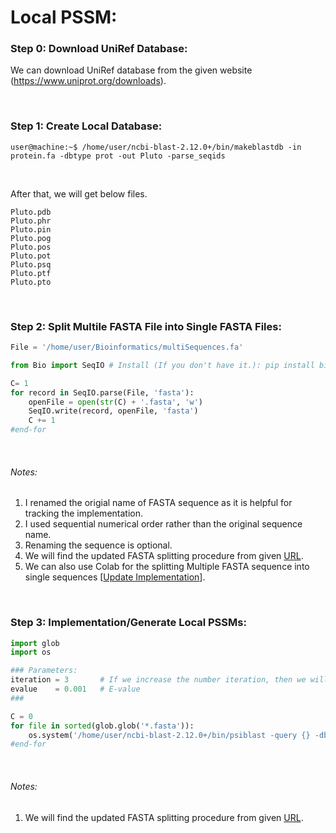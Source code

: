
# Local PSSM:

### Step 0: Download UniRef Database:

We can download UniRef database from the given website (https://www.uniprot.org/downloads).


&nbsp;
&nbsp;

### Step 1: Create Local Database:


```console
user@machine:~$ /home/user/ncbi-blast-2.12.0+/bin/makeblastdb -in protein.fa -dbtype prot -out Pluto -parse_seqids
```

&nbsp;

After that, we will get below files.
```
Pluto.pdb
Pluto.phr
Pluto.pin
Pluto.pog
Pluto.pos
Pluto.pot
Pluto.psq
Pluto.ptf
Pluto.pto
```

&nbsp;
&nbsp;

### Step 2: Split Multile FASTA File into Single FASTA Files:

```python
File = '/home/user/Bioinformatics/multiSequences.fa'

from Bio import SeqIO # Install (If you don't have it.): pip install biopython

C= 1
for record in SeqIO.parse(File, 'fasta'):
    openFile = open(str(C) + '.fasta', 'w')
    SeqIO.write(record, openFile, 'fasta')
    C += 1
#end-for
```

&nbsp;

###### Notes:
1. I renamed the origial name of FASTA sequence as it is helpful for tracking the implementation.
2. I used sequential numerical order rather than the original sequence name.
3. Renaming the sequence is optional.
4. We will find the updated FASTA splitting procedure from given [URL](https://github.com/mrzResearchArena/BLAST/blob/master/splitFASTA.py).
5. We can also use Colab for the splitting Multiple FASTA sequence into single sequences [[Update Implementation](https://github.com/mrzResearchArena/BLAST/blob/master/Split-FASTA-using-BioPython-Colab.ipynb)].

&nbsp;
&nbsp;


### Step 3: Implementation/Generate Local PSSMs:

```python
import glob
import os

### Parameters:
iteration = 3       # If we increase the number iteration, then we will get the good quality of PSSM.
evalue    = 0.001   # E-value
###

C = 0
for file in sorted(glob.glob('*.fasta')):
    os.system('/home/user/ncbi-blast-2.12.0+/bin/psiblast -query {} -db Pluto -num_iterations={} -evalue={} -out psiblastout.txt -out_ascii_pssm {}-.PSSM -save_each_pssm'.format(file, iteration, evalue, file))
#end-for
```

&nbsp;

###### Notes:
1. We will find the updated FASTA splitting procedure from given [URL](https://github.com/mrzResearchArena/BLAST/blob/master/local-PSSM.py).
